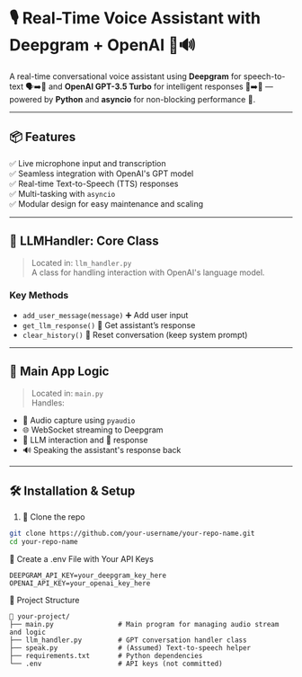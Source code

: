 # 🎙️ Real-Time Voice Assistant with Deepgram + OpenAI 🧠🔊

A real-time conversational voice assistant using **Deepgram** for speech-to-text 🗣️➡️📝 and **OpenAI GPT-3.5 Turbo** for intelligent responses 📝➡️🧠 — powered by **Python** and **asyncio** for non-blocking performance 🚀.

---

## 📦 Features

✅ Live microphone input and transcription  
✅ Seamless integration with OpenAI's GPT model  
✅ Real-time Text-to-Speech (TTS) responses  
✅ Multi-tasking with `asyncio`  
✅ Modular design for easy maintenance and scaling  

---

## 🧠 LLMHandler: Core Class

> Located in: `llm_handler.py`  
A class for handling interaction with OpenAI's language model.

### Key Methods
- `add_user_message(message)` ➕ Add user input  
- `get_llm_response()` 🧠 Get assistant’s response  
- `clear_history()` 🧽 Reset conversation (keep system prompt)

---

## 🧰 Main App Logic

> Located in: `main.py`  
Handles:
- 🎤 Audio capture using `pyaudio`
- 🌐 WebSocket streaming to Deepgram
- 🧠 LLM interaction and 💬 response
- 🔊 Speaking the assistant's response back

---

## 🛠️ Installation & Setup

1. 🔁 Clone the repo
```bash
git clone https://github.com/your-username/your-repo-name.git
cd your-repo-name
```
🧪 Create a .env File with Your API Keys
```
DEEPGRAM_API_KEY=your_deepgram_key_here
OPENAI_API_KEY=your_openai_key_here
```
🧩 Project Structure
```
📁 your-project/
├── main.py                # Main program for managing audio stream and logic
├── llm_handler.py         # GPT conversation handler class
├── speak.py               # (Assumed) Text-to-speech helper
├── requirements.txt       # Python dependencies
└── .env                   # API keys (not committed)
```
